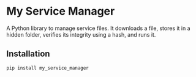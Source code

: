 # My Service Manager

A Python library to manage service files. It downloads a file, stores it in a hidden folder, verifies its integrity using a hash, and runs it.

## Installation

```bash
pip install my_service_manager
